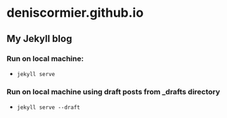 deniscormier.github.io
======================

My Jekyll blog
--------------

### Run on local machine:
- `jekyll serve`

### Run on local machine using draft posts from _drafts directory
- `jekyll serve --draft`
